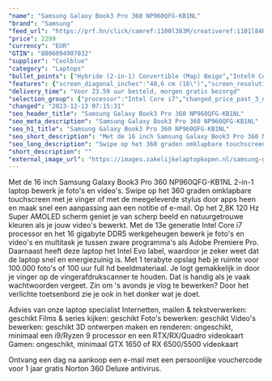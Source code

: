```yaml
---
"name": "Samsung Galaxy Book3 Pro 360 NP960QFG-KB1NL"
"brand": "Samsung"
"feed_url": "https://prf.hn/click/camref:1100l383M/creativeref:1101l84031/destination:https%3A%2F%2Fwww.coolblue.nl%2Fproduct%2F922105"
"price": 2299
"currency": "EUR"
"GTIN": "8806094907032"
"supplier": "Coolblue"
"category": "Laptops"
"bullet_points": ["Hybride (2-in-1) Convertible (Map) Beige","Intel® Core™ i7 i7-1360P","Touchscreen 40,6 cm (16\") 3K 2880 x 1800 Pixels","16 GB","1 TB SSD","Intel Iris Xe Graphics","Wi-Fi 6E (802.11ax) Bluetooth","Windows 11 Home"]
"features": {"screen_diagonal_inches":"40,6 cm (16\")","screen_resolution":"2880 x 1800 Pixels","processor_family":"Intel® Core™ i7","memory_size":"16 GB","total_storage_space":"1 TB","operating_system":"Windows 11 Home","height":"12,8 mm","weight":"1,66 kg"}
"delivery_time": "Voor 23.59 uur besteld, morgen gratis bezorgd"
"selection_group": {"processor":"Intel Core i7","changed_price_past_3_days":false,"product_family":"Galaxy Book3 Pro 360"}
"changed": "2023-12-13 07:15:31"
"seo_header_title": "Samsung Galaxy Book3 Pro 360 NP960QFG-KB1NL"
"seo_meta_description": "Samsung Galaxy Book3 Pro 360 NP960QFG-KB1NL"
"seo_h1_title": "Samsung Galaxy Book3 Pro 360 NP960QFG-KB1NL"
"seo_short_description": "Met de 16 inch Samsung Galaxy Book3 Pro 360 NP960QFG-KB1NL 2-in-1 laptop bewerk je foto's en video's."
"seo_long_description": "Swipe op het 360 graden omklapbare touchscreen met je vinger of met de meegeleverde stylus door apps heen en maak snel een aanpassing aan een notitie of e-mail. Op het 2,8K 120 Hz Super AMOLED scherm geniet je van scherp beeld en natuurgetrouwe kleuren als je jouw video's bewerkt. \r\nMet de 13e generatie Intel Core i7 processor en het 16 gigabyte DDR5 werkgeheugen bewerk je foto's en video's en multitask je tussen zware programma's als Adobe Premiere Pro. Daarnaast heeft deze laptop het Intel Evo label, waardoor je zeker weet dat de laptop snel en energiezuinig is. Met 1 terabyte opslag heb je ruimte voor 100. 000 foto's of 100 uur full hd beeldmateriaal. Je logt gemakkelijk in door je vinger op de vingerafdrukscanner te houden. Dat is handig als je vaak wachtwoorden vergeet. Zin om 's avonds je vlog te bewerken? Door het verlichte toetsenbord zie je ook in het donker wat je doet. \r\n\r\nAdvies van onze laptop specialist\r\nInternetten, mailen & tekstverwerken: geschikt\r\nFilms & series kijken: geschikt\r\nFoto's bewerken: geschikt\r\nVideo's bewerken: geschikt\r\n3D ontwerpen maken en renderen: ongeschikt, minimaal een i9/Ryzen 9 processor en een RTX/RX/Quadro videokaart\r\nGamen: ongeschikt, minimaal GTX 1650 of RX 6500/5500 videokaart\r\n \r\nOntvang een dag na aankoop een e-mail met een persoonlijke vouchercode voor 1 jaar gratis Norton 360 Deluxe antivirus."
"short_description": ""
"external_image_url": "https://images.zakelijkelaptopkopen.nl/samsung-galaxy-book3-pro-360-np960qfg-kb1nl.webp"
---
```


Met de 16 inch Samsung Galaxy Book3 Pro 360 NP960QFG-KB1NL 2-in-1 laptop bewerk je foto's en video's. Swipe op het 360 graden omklapbare touchscreen met je vinger of met de meegeleverde stylus door apps heen en maak snel een aanpassing aan een notitie of e-mail. Op het 2,8K 120 Hz Super AMOLED scherm geniet je van scherp beeld en natuurgetrouwe kleuren als je jouw video's bewerkt. 
Met de 13e generatie Intel Core i7 processor en het 16 gigabyte DDR5 werkgeheugen bewerk je foto's en video's en multitask je tussen zware programma's als Adobe Premiere Pro. Daarnaast heeft deze laptop het Intel Evo label, waardoor je zeker weet dat de laptop snel en energiezuinig is. Met 1 terabyte opslag heb je ruimte voor 100.000 foto's of 100 uur full hd beeldmateriaal. Je logt gemakkelijk in door je vinger op de vingerafdrukscanner te houden. Dat is handig als je vaak wachtwoorden vergeet. Zin om 's avonds je vlog te bewerken? Door het verlichte toetsenbord zie je ook in het donker wat je doet.

Advies van onze laptop specialist
Internetten, mailen & tekstverwerken: geschikt
Films & series kijken: geschikt
Foto's bewerken: geschikt
Video's bewerken: geschikt
3D ontwerpen maken en renderen: ongeschikt, minimaal een i9/Ryzen 9 processor en een RTX/RX/Quadro videokaart
Gamen: ongeschikt, minimaal GTX 1650 of RX 6500/5500 videokaart
 
Ontvang een dag na aankoop een e-mail met een persoonlijke vouchercode voor 1 jaar gratis Norton 360 Deluxe antivirus.